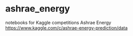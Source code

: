 # ashrae_energy

notebooks for Kaggle competitions Ashrae Energy https://www.kaggle.com/c/ashrae-energy-prediction/data
